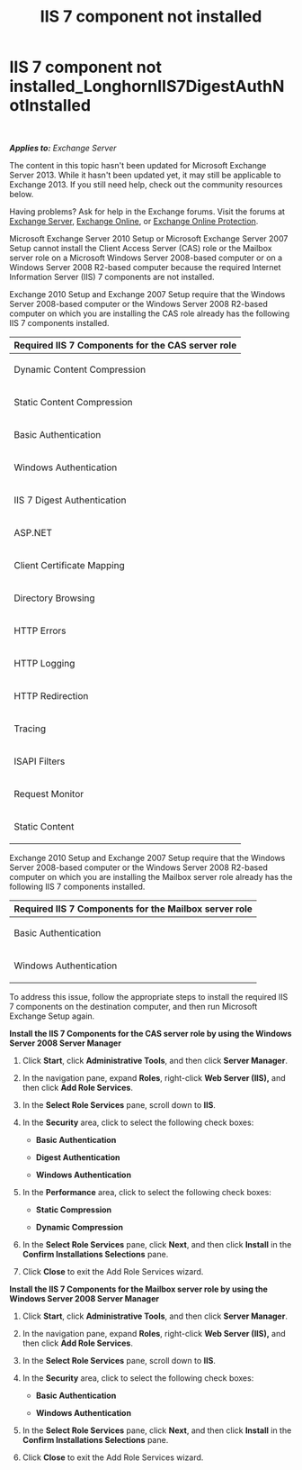 ﻿---
title: 'IIS 7 component not installed'
TOCTitle: IIS 7 component not installed_LonghornIIS7DigestAuthNotInstalled
ms:assetid: 5c0523d3-f1ba-4197-9c9f-715673dc1436
ms:mtpsurl: https://technet.microsoft.com/en-us/library/ms.exch.setupreadiness.longhorniis7digestauthnotinstalled(v=EXCHG.150)
ms:contentKeyID: 46628920
ms.date: 12/09/2016
mtps_version: v=EXCHG.150
---

# IIS 7 component not installed\_LonghornIIS7DigestAuthNotInstalled

 

_**Applies to:** Exchange Server_


The content in this topic hasn't been updated for Microsoft Exchange Server 2013. While it hasn't been updated yet, it may still be applicable to Exchange 2013. If you still need help, check out the community resources below.

Having problems? Ask for help in the Exchange forums. Visit the forums at [Exchange Server](https://go.microsoft.com/fwlink/p/?linkid=60612), [Exchange Online](https://go.microsoft.com/fwlink/p/?linkid=267542), or [Exchange Online Protection](https://go.microsoft.com/fwlink/p/?linkid=285351).

Microsoft Exchange Server 2010 Setup or Microsoft Exchange Server 2007 Setup cannot install the Client Access Server (CAS) role or the Mailbox server role on a Microsoft Windows Server 2008-based computer or on a Windows Server 2008 R2-based computer because the required Internet Information Server (IIS) 7 components are not installed.

Exchange 2010 Setup and Exchange 2007 Setup require that the Windows Server 2008-based computer or the Windows Server 2008 R2-based computer on which you are installing the CAS role already has the following IIS 7 components installed.


<table>
<colgroup>
<col style="width: 100%" />
</colgroup>
<thead>
<tr class="header">
<th><strong>Required IIS 7 Components for the CAS server role</strong></th>
</tr>
</thead>
<tbody>
<tr class="odd">
<td><p>Dynamic Content Compression</p></td>
</tr>
<tr class="even">
<td><p>Static Content Compression</p></td>
</tr>
<tr class="odd">
<td><p>Basic Authentication</p></td>
</tr>
<tr class="even">
<td><p>Windows Authentication</p></td>
</tr>
<tr class="odd">
<td><p>IIS 7 Digest Authentication</p></td>
</tr>
<tr class="even">
<td><p>ASP.NET</p></td>
</tr>
<tr class="odd">
<td><p>Client Certificate Mapping</p></td>
</tr>
<tr class="even">
<td><p>Directory Browsing</p></td>
</tr>
<tr class="odd">
<td><p>HTTP Errors</p></td>
</tr>
<tr class="even">
<td><p>HTTP Logging</p></td>
</tr>
<tr class="odd">
<td><p>HTTP Redirection</p></td>
</tr>
<tr class="even">
<td><p>Tracing</p></td>
</tr>
<tr class="odd">
<td><p>ISAPI Filters</p></td>
</tr>
<tr class="even">
<td><p>Request Monitor</p></td>
</tr>
<tr class="odd">
<td><p>Static Content</p></td>
</tr>
</tbody>
</table>


Exchange 2010 Setup and Exchange 2007 Setup require that the Windows Server 2008-based computer or the Windows Server 2008 R2-based computer on which you are installing the Mailbox server role already has the following IIS 7 components installed.


<table>
<colgroup>
<col style="width: 100%" />
</colgroup>
<thead>
<tr class="header">
<th><strong>Required IIS 7 Components for the Mailbox server role</strong></th>
</tr>
</thead>
<tbody>
<tr class="odd">
<td><p>Basic Authentication</p></td>
</tr>
<tr class="even">
<td><p>Windows Authentication</p></td>
</tr>
</tbody>
</table>


To address this issue, follow the appropriate steps to install the required IIS 7 components on the destination computer, and then run Microsoft Exchange Setup again.

**Install the IIS 7 Components for the CAS server role by using the Windows Server 2008 Server Manager**

1.  Click **Start**, click **Administrative Tools**, and then click **Server Manager**.

2.  In the navigation pane, expand **Roles**, right-click **Web Server (IIS),** and then click **Add Role Services**.

3.  In the **Select Role Services** pane, scroll down to **IIS**.

4.  In the **Security** area, click to select the following check boxes:
    
      - **Basic Authentication**
    
      - **Digest Authentication**
    
      - **Windows Authentication**

5.  In the **Performance** area, click to select the following check boxes:
    
      - **Static Compression**
    
      - **Dynamic Compression**

6.  In the **Select Role Services** pane, click **Next**, and then click **Install** in the **Confirm Installations Selections** pane.

7.  Click **Close** to exit the Add Role Services wizard.

**Install the IIS 7 Components for the Mailbox server role by using the Windows Server 2008 Server Manager**

1.  Click **Start**, click **Administrative Tools**, and then click **Server Manager**.

2.  In the navigation pane, expand **Roles**, right-click **Web Server (IIS),** and then click **Add Role Services**.

3.  In the **Select Role Services** pane, scroll down to **IIS**.

4.  In the **Security** area, click to select the following check boxes:
    
      - **Basic Authentication**
    
      - **Windows Authentication**

5.  In the **Select Role Services** pane, click **Next**, and then click **Install** in the **Confirm Installations Selections** pane.

6.  Click **Close** to exit the Add Role Services wizard.

